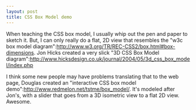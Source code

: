 ```yaml
--- 
layout: post
title: CSS Box Model demo
---
```

When teaching the CSS box model, I usually whip out the pen and paper to sketch it.  But, I can only really do a flat, 2D view that resembles the "w3c box model diagram":http://www.w3.org/TR/REC-CSS2/box.html#box-dimensions.  Jon Hicks created a very slick "3D CSS Box Model diagram":http://www.hicksdesign.co.uk/journal/2004/05/3d_css_box_model/index.php

I think some new people may have problems translating that to the web page, Douglas created an "interactive CSS box model demo":http://www.redmelon.net/tstme/box_model/.  It's modeled after Jon's, with a slider that goes from a 3D isometric view to a flat 2D view.  Awesome.

